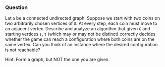 ### Question

Let `G` be a connected undirected graph. Suppose we start with two coins on two arbitrarily chosen vertices of `G`. At every step, each coin must move to an adjacent vertex. Describe and analyze an algorithm that given `G` and starting vertices `s`, `t` (which may or may not be distinct) correctly decides whether the game can reach a configuration where both coins are on the same vertex. Can you think of an instance where the desired configuration is not reachable?

Hint: Form a graph, but NOT the one you are given.
